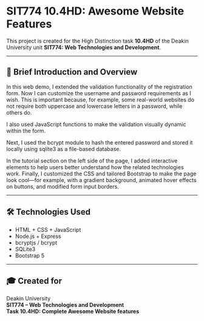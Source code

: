 # SIT774 10.4HD: Awesome Website Features

This project is created for the High Distinction task **10.4HD** of the Deakin University unit **SIT774: Web Technologies and Development**.

---

## 📄 Brief Introduction and Overview

In this web demo, I extended the validation functionality of the registration form. Now I can customize the username and password requirements as I wish. This is important because, for example, some real-world websites do not require both uppercase and lowercase letters in a password, while others do.

I also used JavaScript functions to make the validation visually dynamic within the form.

Next, I used the bcrypt module to hash the entered password and stored it locally using sqlite3 as a file-based database.

In the tutorial section on the left side of the page, I added interactive elements to help users better understand how the related technologies work.
Finally, I customized the CSS and tailored Bootstrap to make the page look cool—for example, with a gradient background, animated hover effects on buttons, and modified form input borders.

---

## 🛠️ Technologies Used

- HTML + CSS + JavaScript
- Node.js + Express
- bcryptjs / bcrypt
- SQLite3
- Bootstrap 5

---

## 🎓 Created for

Deakin University  
**SIT774 – Web Technologies and Development**  
**Task 10.4HD: Complete Awesome Website features**
